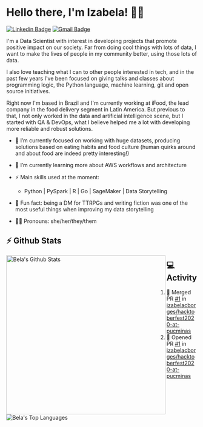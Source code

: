 # Hello there, I'm Izabela! 👋🏽

[![Linkedin Badge](https://img.shields.io/badge/-izabelacborges-blue?style=flat-square&logo=Linkedin&logoColor=white&link=https://www.linkedin.com/in/izabelacborges/)](https://www.linkedin.com/in/izabelacborges/)
[![Gmail Badge](https://img.shields.io/badge/-to.izabelacborges@gmail.com-c14438?style=flat-square&logo=Gmail&logoColor=white&link=mailto:to.izabelacborges@gmail.com)](mailto:to.izabelacborges@gmail.com)

I'm a Data Scientist with interest in developing projects that promote positive impact on our society. Far from doing cool things with lots of data, I want to make the lives of people in my community better, using those lots of data.

I also love teaching what I can to other people interested in tech, and in the past few years I've been focused on giving talks and classes about programming logic, the Python language, machine learning, git and open source initiatives.

Right now I'm based in Brazil and I'm currently working at iFood, the lead company in the food delivery segment in Latin America. But previous to that, I not only worked in the data and artificial intelligence scene, but I started with QA & DevOps, what I believe helped me a lot with developing more reliable and robust solutions.

- 🔭 I’m currently focused on working with huge datasets, producing solutions based on eating habits and food culture (human quirks around and about food are indeed pretty interesting!)
- 🌱 I’m currently learning more about AWS workflows and architecture
- ⚡ Main skills used at the moment:
  - Python | PySpark | R | Go | SageMaker | Data Storytelling

- 💬 Fun fact: being a DM for TTRPGs and writing fiction was one of the most useful things when improving my data storytelling
- 👶🏽 Pronouns: she/her/they/them

## :zap: Github Stats
<p align="justify">
  <a href="https://github.com/anuraghazra/github-readme-stats">
    <img width="420" align="left" alt="Bela's Github Stats" src="https://github-readme-stats.vercel.app/api?username=izabelacborges&count_private=true&show_icons=true&theme=buefy&hide_border=true" />
  </a>
  <a href="https://github.com/anuraghazra/github-readme-stats">
    <img align="left" alt="Bela's Top Languages" src="https://github-readme-stats.vercel.app/api/top-langs/?username=izabelacborges&layout=compact&langs_count=6&theme=buefy&hide_border=true" />
  </a>
</p>

## 💻 Activity
<!--START_SECTION:activity-->
1. 🎉 Merged PR [#1](https://github.com/izabelacborges/hacktoberfest2020-at-pucminas/pull/1) in [izabelacborges/hacktoberfest2020-at-pucminas](https://github.com/izabelacborges/hacktoberfest2020-at-pucminas)
2. 💪 Opened PR [#1](https://github.com/izabelacborges/hacktoberfest2020-at-pucminas/pull/1) in [izabelacborges/hacktoberfest2020-at-pucminas](https://github.com/izabelacborges/hacktoberfest2020-at-pucminas)
<!--END_SECTION:activity-->